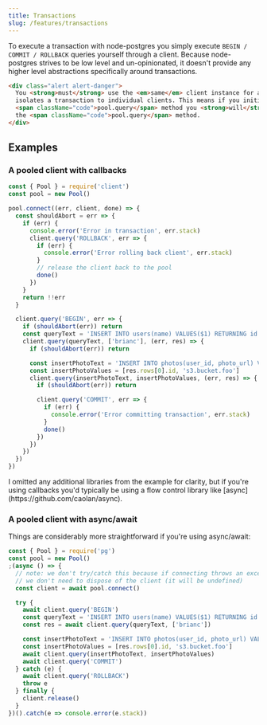 ```yaml
---
title: Transactions
slug: /features/transactions
---
```


To execute a transaction with node-postgres you simply execute `BEGIN / COMMIT / ROLLBACK` queries yourself through a client. Because node-postgres strives to be low level and un-opinionated, it doesn't provide any higher level abstractions specifically around transactions.
```html
<div class="alert alert-danger">
  You <strong>must</strong> use the <em>same</em> client instance for all statements within a transaction. PostgreSQL
  isolates a transaction to individual clients. This means if you initialize or use transactions with the{' '}
  <span className="code">pool.query</span> method you <strong>will</strong> have problems. Do not use transactions with
  the <span className="code">pool.query</span> method.
</div>
```
## Examples

### A pooled client with callbacks

```js
const { Pool } = require('client')
const pool = new Pool()

pool.connect((err, client, done) => {
  const shouldAbort = err => {
    if (err) {
      console.error('Error in transaction', err.stack)
      client.query('ROLLBACK', err => {
        if (err) {
          console.error('Error rolling back client', err.stack)
        }
        // release the client back to the pool
        done()
      })
    }
    return !!err
  }

  client.query('BEGIN', err => {
    if (shouldAbort(err)) return
    const queryText = 'INSERT INTO users(name) VALUES($1) RETURNING id'
    client.query(queryText, ['brianc'], (err, res) => {
      if (shouldAbort(err)) return

      const insertPhotoText = 'INSERT INTO photos(user_id, photo_url) VALUES ($1, $2)'
      const insertPhotoValues = [res.rows[0].id, 's3.bucket.foo']
      client.query(insertPhotoText, insertPhotoValues, (err, res) => {
        if (shouldAbort(err)) return

        client.query('COMMIT', err => {
          if (err) {
            console.error('Error committing transaction', err.stack)
          }
          done()
        })
      })
    })
  })
})
```

<div class="message is-info">
  <div class="message-body">
    I omitted any additional libraries from the example for clarity, but if you're using callbacks you'd typically be
    using a flow control library like [async](https://github.com/caolan/async).
  </div>
</div>

### A pooled client with async/await

Things are considerably more straightforward if you're using async/await:

```js
const { Pool } = require('pg')
const pool = new Pool()
;(async () => {
  // note: we don't try/catch this because if connecting throws an exception
  // we don't need to dispose of the client (it will be undefined)
  const client = await pool.connect()

  try {
    await client.query('BEGIN')
    const queryText = 'INSERT INTO users(name) VALUES($1) RETURNING id'
    const res = await client.query(queryText, ['brianc'])

    const insertPhotoText = 'INSERT INTO photos(user_id, photo_url) VALUES ($1, $2)'
    const insertPhotoValues = [res.rows[0].id, 's3.bucket.foo']
    await client.query(insertPhotoText, insertPhotoValues)
    await client.query('COMMIT')
  } catch (e) {
    await client.query('ROLLBACK')
    throw e
  } finally {
    client.release()
  }
})().catch(e => console.error(e.stack))
```